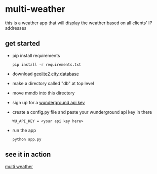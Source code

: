 # multi-weather
this is a weather app that will display the weather based on all clients' IP addresses

## get started
- pip install requirements
    ```
    pip install -r requirements.txt
    ```
- download [geolite2 city database](http://dev.maxmind.com/geoip/geoip2/geolite2/)

- make a directory called "db" at top level

- move mmdb into this directory

- sign up for a [wunderground api key](https://www.wunderground.com/weather/api/)

- create a config.py file and paste your wunderground api key in there
    ```
    WU_API_KEY = <your api key here>
    ```

- run the app
    ```
    python app.py
    ```

## see it in action
[multi weather](http://favonius.blastic.us/)